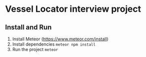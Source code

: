# Vessel Locator interview project

## Install and Run
1) Install Meteor (https://www.meteor.com/install)
2) Install dependencies ```meteor npm install```
3) Run the project ```meteor```
